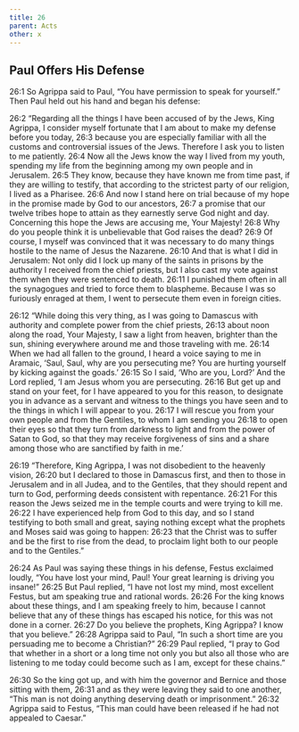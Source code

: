```yaml
---
title: 26
parent: Acts
other: x
---
```

## Paul Offers His Defense

<a name="26:1">26:1</a> So Agrippa said to Paul, “You have permission to speak for yourself.” Then Paul held out his hand and began his defense:

<a name="26:2">26:2</a> “Regarding all the things I have been accused of by the Jews, King Agrippa, I consider myself fortunate that I am about to make my defense before you today, <a name="26:3">26:3</a> because you are especially familiar with all the customs and controversial issues of the Jews. Therefore I ask you to listen to me patiently. <a name="26:4">26:4</a> Now all the Jews know the way I lived from my youth, spending my life from the beginning among my own people and in Jerusalem. <a name="26:5">26:5</a> They know, because they have known me from time past, if they are willing to testify, that according to the strictest party of our religion, I lived as a Pharisee. <a name="26:6">26:6</a> And now I stand here on trial because of my hope in the promise made by God to our ancestors, <a name="26:7">26:7</a> a promise that our twelve tribes hope to attain as they earnestly serve God night and day. Concerning this hope the Jews are accusing me, Your Majesty! <a name="26:8">26:8</a> Why do you people think it is unbelievable that God raises the dead? <a name="26:9">26:9</a> Of course, I myself was convinced that it was necessary to do many things hostile to the name of Jesus the Nazarene. <a name="26:10">26:10</a> And that is what I did in Jerusalem: Not only did I lock up many of the saints in prisons by the authority I received from the chief priests, but I also cast my vote against them when they were sentenced to death. <a name="26:11">26:11</a> I punished them often in all the synagogues and tried to force them to blaspheme. Because I was so furiously enraged at them, I went to persecute them even in foreign cities.

<a name="26:12">26:12</a> “While doing this very thing, as I was going to Damascus with authority and complete power from the chief priests, <a name="26:13">26:13</a> about noon along the road, Your Majesty, I saw a light from heaven, brighter than the sun, shining everywhere around me and those traveling with me. <a name="26:14">26:14</a> When we had all fallen to the ground, I heard a voice saying to me in Aramaic, ‘Saul, Saul, why are you persecuting me? You are hurting yourself by kicking against the goads.’ <a name="26:15">26:15</a> So I said, ‘Who are you, Lord?’ And the Lord replied, ‘I am Jesus whom you are persecuting. <a name="26:16">26:16</a> But get up and stand on your feet, for I have appeared to you for this reason, to designate you in advance as a servant and witness to the things you have seen and to the things in which I will appear to you. <a name="26:17">26:17</a> I will rescue you from your own people and from the Gentiles, to whom I am sending you <a name="26:18">26:18</a> to open their eyes so that they turn from darkness to light and from the power of Satan to God, so that they may receive forgiveness of sins and a share among those who are sanctified by faith in me.’

<a name="26:19">26:19</a> “Therefore, King Agrippa, I was not disobedient to the heavenly vision, <a name="26:20">26:20</a> but I declared to those in Damascus first, and then to those in Jerusalem and in all Judea, and to the Gentiles, that they should repent and turn to God, performing deeds consistent with repentance. <a name="26:21">26:21</a> For this reason the Jews seized me in the temple courts and were trying to kill me. <a name="26:22">26:22</a> I have experienced help from God to this day, and so I stand testifying to both small and great, saying nothing except what the prophets and Moses said was going to happen: <a name="26:23">26:23</a> that the Christ was to suffer and be the first to rise from the dead, to proclaim light both to our people and to the Gentiles.”

<a name="26:24">26:24</a> As Paul was saying these things in his defense, Festus exclaimed loudly, “You have lost your mind, Paul! Your great learning is driving you insane!” <a name="26:25">26:25</a> But Paul replied, “I have not lost my mind, most excellent Festus, but am speaking true and rational words. <a name="26:26">26:26</a> For the king knows about these things, and I am speaking freely to him, because I cannot believe that any of these things has escaped his notice, for this was not done in a corner. <a name="26:27">26:27</a> Do you believe the prophets, King Agrippa? I know that you believe.” <a name="26:28">26:28</a> Agrippa said to Paul, “In such a short time are you persuading me to become a Christian?” <a name="26:29">26:29</a> Paul replied, “I pray to God that whether in a short or a long time not only you but also all those who are listening to me today could become such as I am, except for these chains.”

<a name="26:30">26:30</a> So the king got up, and with him the governor and Bernice and those sitting with them, <a name="26:31">26:31</a> and as they were leaving they said to one another, “This man is not doing anything deserving death or imprisonment.” <a name="26:32">26:32</a> Agrippa said to Festus, “This man could have been released if he had not appealed to Caesar.”

